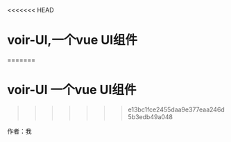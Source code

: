 <<<<<<< HEAD
# voir-UI,一个vue UI组件
=======
# voir-UI 一个vue UI组件
>>>>>>> e13bc1fce2455daa9e377eaa246d5b3edb49a048

作者：我
